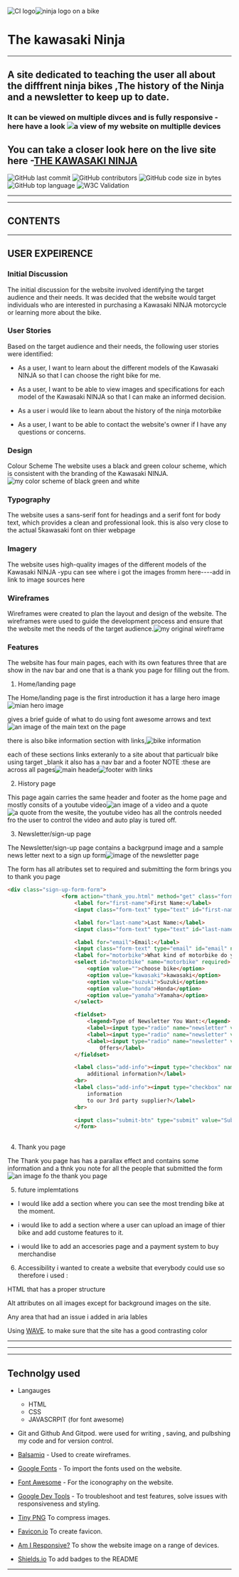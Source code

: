 ![CI logo](https://codeinstitute.s3.amazonaws.com/fullstack/ci_logo_small.png)![ninja logo on a bike](assets/readme_images/android-chrome-192x192.png)
# The kawasaki Ninja
---
## A site dedicated to teaching the user all about the difffrent ninja bikes ,The history of the Ninja and a newsletter to keep up to date.
 ### It can be viewed on multiple divces and is fully responsive -here have a look ![a view of my website on multiplle devices](assets/readme_images/amiresponsive.png)


## You can take a closer look here on the live site here -[THE KAWASAKI NINJA](https://benjamin-riordan.github.io/PP1_Kawazaki_NINJA/)

![GitHub last commit](https://img.shields.io/github/last-commit/Benjamin-Riordan/PP1_Kawazaki_NINJA?style=for-the-badge) ![GitHub contributors](https://img.shields.io/github/contributors/Benjamin-Riordan/PP1_Kawazaki_NINJA?style=for-the-badge)   ![GitHub code size in bytes](https://img.shields.io/github/languages/code-size/Benjamin-Riordan/PP1_Kawazaki_NINJA?style=for-the-badge)   ![GitHub top language](https://img.shields.io/github/languages/top/Benjamin-Riordan/PP1_Kawazaki_NINJA?style=for-the-badge) ![W3C Validation](https://img.shields.io/w3c-validation/default?style=for-the-badge&targetUrl=https%3A%2F%2Fbenjamin-riordan.github.io%2FPP1_Kawazaki_NINJA%2F)

---
---
## CONTENTS

___
## USER EXPEIRENCE

### Initial Discussion
The initial discussion for the website involved identifying the target audience and their needs. It was decided that the website would target individuals who are interested in purchasing a Kawasaki NINJA motorcycle or learning more about the bike.

### User Stories
Based on the target audience and their needs, the following user stories were identified:

* As a user, I want to learn about the different models of the Kawasaki NINJA so that I can choose the right bike for me.

* As a user, I want to be able to view images and specifications for each model of the Kawasaki NINJA so that I can make an informed 
decision.

* As a user i would like to learn about the history of the ninja motorbike

* As a user, I want to be able to contact the website's owner if I have any questions or concerns.

### Design
Colour Scheme
The website uses a black and green colour scheme, which is consistent with the branding of the Kawasaki NINJA.
![my color scheme of black green and white](assets/readme_images/ninja%20pp1%20color%20picks.png)

### Typography
The website uses a sans-serif font for headings and a serif font for body text, which provides a clean and professional look. this is also very close to the actual 5kawasaki font on thier webpage

### Imagery
The website uses high-quality images of the different models of the Kawasaki NINJA -ypu can see where i got the images fromm here----add in link to image sources here

### Wireframes
Wireframes were created to plan the layout and design of the website. The wireframes were used to guide the development process and ensure that the website met the needs of the target audience.![my original wireframe](assets/readme_images/pp1wireframe.png)

### Features
The website has four main pages, each with its own features three that are show in the nav bar and one that is a thank you page for filling out the from.

1. Home/landing page

The Home/landing page is the first introduction it has a large hero image ![mian hero image](assets/images/green2heroalternate.jpg)

gives a brief guide of what to do using font awesome arrows and text![an image of the main text on the page](assets/readme_images/main%20page%20info.png)

there is also bike information  section with links,![bike information](assets/readme_images/model%20information%20section.png)

 each of these sections links exteranly to a site about that particualr bike using target  _blank
 it also has a nav bar and a footer NOTE :these are across all pages![main header](assets/readme_images/header.png)![footer with links](assets/readme_images/footer%20with%20links.png)



2. History page

This page again carries the same header and footer as the home page and mostly consits of a youtube video![an image of a video](assets/readme_images/video.png) and a quote![a quote from the wesite](assets/readme_images/quote.png), the youtube video has all the controls needed fro the user to control the video and auto play is tured off.

3. Newsletter/sign-up page

The Newsletter/sign-up page contains a backgrpund image and a sample news letter next to a sign up form![image of the newsletter page](assets/readme_images/newsletter.png) 

The form has all atributes set to required and submitting the form brings you to thank you page

``` html 
<div class="sign-up-form-form">
                 <form action="thank_you.html" method="get" class="form-style">
                     <label for="first-name">First Name:</label>
                     <input class="form-text" type="text" id="first-name" name="first-name" required>

                     <label for="last-name">Last Name:</label>
                     <input class="form-text" type="text" id="last-name" name="last-name" required>

                     <label for="email">Email:</label>
                     <input class="form-text" type="email" id="email" name="email" required>
                     <label for="motorbike">What kind of motorbike do you ride?</label>
                     <select id="motorbike" name="motorbike" required>
                         <option value="">choose bike</option>
                         <option value="kawasaki">kawasaki</option>
                         <option value="suzuki">Suzuki</option>
                         <option value="honda">Honda</option>
                         <option value="yamaha">Yamaha</option>
                     </select>

                     <fieldset>
                         <legend>Type of Newsletter You Want:</legend>
                         <label><input type="radio" name="newsletter" value="weekly" required> Weekly</label>
                         <label><input type="radio" name="newsletter" value="monthly" required> Monthly</label>
                         <label><input type="radio" name="newsletter" value="special-offers" required> Special
                             Offers</label>
                     </fieldset>

                     <label class="add-info"><input type="checkbox" name="additional-info" value="yes"> Can we send you
                         additional information?</label>
                     <br>
                     <label class="add-info"><input type="checkbox" name="third-party" value="yes"> Can we send your
                         information
                         to our 3rd party supplier?</label>
                     <br>

                     <input class="submit-btn" type="submit" value="Submit">
                     </form>
                     
```

4. Thank you page

The Thank you page has has a parallax effect and contains some information and a thnk you note for all the people that submitted the form![an image fo the thank you page](assets/readme_images/thankyou.png)

5. future implemtations 

* I would like add a section where you can see the most trending bike at the moment.

* i would like to add a section where a user can upload an image of thier bike and add custome features to it.

* i would like to add an accesories page and a payment system to buy merchandise

6. Accessibility
    i wanted to create a website that everybody could use so therefore i used :

HTML that has a proper structure 

Alt attributes on  all images except for background images on the site.

Any area that had an issue i added in aria lables

Using [WAVE](https://wave.webaim.org/). to make sure that the site has a good contrasting color


_____________________________
__________________________
_____________________________

## Technolgy used 

* Langauges
    * HTML
    * CSS
    * JAVASCRPIT (for font awesome)

* Git and Github And Gitpod.
were used for writing , saving, and pulbshing my code and for version control.

* [Balsamiq](https://balsamiq.com/wireframes/?gclid=EAIaIQobChMIsp6W8N2G_gIV2-7tCh3nTQ4BEAAYAiAAEgLOuPD_BwE) - Used to create wireframes.
* [Google Fonts](https://fonts.google.com/) - To import the fonts used on the website.
* [Font Awesome](https://fontawesome.com/) - For the iconography on the website.
* [Google Dev Tools](https://developer.chrome.com/docs/devtools/) - To troubleshoot and test features, solve issues with responsiveness and styling.
* [Tiny PNG](https://tinypng.com/) To compress images.
* [Favicon.io](https://favicon.io/) To create favicon.
* [Am I Responsive?](https://ui.dev/amiresponsive) To show the website image on a range of devices.
* [Shields.io](https://shields.io/) To add badges to the README


---